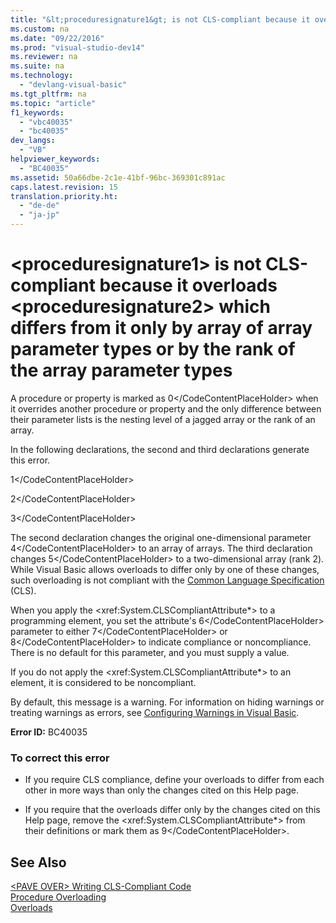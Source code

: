 ```yaml
---
title: "&lt;proceduresignature1&gt; is not CLS-compliant because it overloads &lt;proceduresignature2&gt; which differs from it only by array of array parameter types or by the rank of the array parameter types"
ms.custom: na
ms.date: "09/22/2016"
ms.prod: "visual-studio-dev14"
ms.reviewer: na
ms.suite: na
ms.technology: 
  - "devlang-visual-basic"
ms.tgt_pltfrm: na
ms.topic: "article"
f1_keywords: 
  - "vbc40035"
  - "bc40035"
dev_langs: 
  - "VB"
helpviewer_keywords: 
  - "BC40035"
ms.assetid: 50a66dbe-2c1e-41bf-96bc-369301c891ac
caps.latest.revision: 15
translation.priority.ht: 
  - "de-de"
  - "ja-jp"
---
```

# &lt;proceduresignature1&gt; is not CLS-compliant because it overloads &lt;proceduresignature2&gt; which differs from it only by array of array parameter types or by the rank of the array parameter types
A procedure or property is marked as <CodeContentPlaceHolder>0\</CodeContentPlaceHolder> when it overrides another procedure or property and the only difference between their parameter lists is the nesting level of a jagged array or the rank of an array.  
  
 In the following declarations, the second and third declarations generate this error.  
  
 <CodeContentPlaceHolder>1\</CodeContentPlaceHolder>  
  
 <CodeContentPlaceHolder>2\</CodeContentPlaceHolder>  
  
 <CodeContentPlaceHolder>3\</CodeContentPlaceHolder>  
  
 The second declaration changes the original one-dimensional parameter <CodeContentPlaceHolder>4\</CodeContentPlaceHolder> to an array of arrays. The third declaration changes <CodeContentPlaceHolder>5\</CodeContentPlaceHolder> to a two-dimensional array (rank 2). While Visual Basic allows overloads to differ only by one of these changes, such overloading is not compliant with the [Common Language Specification](assetId:///4f0b77d0-4844-464f-af73-6e06bedeafc6) (CLS).  
  
 When you apply the \<xref:System.CLSCompliantAttribute*> to a programming element, you set the attribute's <CodeContentPlaceHolder>6\</CodeContentPlaceHolder> parameter to either <CodeContentPlaceHolder>7\</CodeContentPlaceHolder> or <CodeContentPlaceHolder>8\</CodeContentPlaceHolder> to indicate compliance or noncompliance. There is no default for this parameter, and you must supply a value.  
  
 If you do not apply the \<xref:System.CLSCompliantAttribute*> to an element, it is considered to be noncompliant.  
  
 By default, this message is a warning. For information on hiding warnings or treating warnings as errors, see [Configuring Warnings in Visual Basic](../vs140/configuring-warnings-in-visual-basic.md).  
  
 **Error ID:** BC40035  
  
### To correct this error  
  
-   If you require CLS compliance, define your overloads to differ from each other in more ways than only the changes cited on this Help page.  
  
-   If you require that the overloads differ only by the changes cited on this Help page, remove the \<xref:System.CLSCompliantAttribute*> from their definitions or mark them as <CodeContentPlaceHolder>9\</CodeContentPlaceHolder>.  
  
## See Also  
 [\<PAVE OVER> Writing CLS-Compliant Code](assetId:///4c705105-69a2-4e5e-b24e-0633bc32c7f3)   
 [Procedure Overloading](../vs140/procedure-overloading--visual-basic-.md)   
 [Overloads](../vs140/overloads--visual-basic-.md)